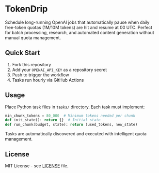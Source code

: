 # TokenDrip

Schedule long-running OpenAI jobs that automatically pause when daily free-token quotas (1M/10M tokens) are hit and resume at 00 UTC. Perfect for batch processing, research, and automated content generation without manual quota management.

## Quick Start

1. Fork this repository
2. Add your `OPENAI_API_KEY` as a repository secret
3. Push to trigger the workflow
4. Tasks run hourly via GitHub Actions

## Usage

Place Python task files in `tasks/` directory. Each task must implement:

```python
min_chunk_tokens = 80_000  # Minimum tokens needed per chunk
def init_state(): return {}  # Initial state
def run_chunk(budget, state): return (used_tokens, new_state)
```

Tasks are automatically discovered and executed with intelligent quota management.

## License

MIT License - see [LICENSE](LICENSE) file. 